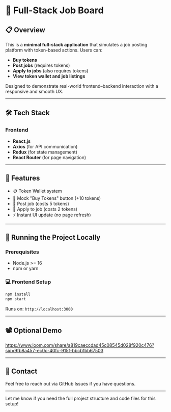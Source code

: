# 💼 Full-Stack Job Board

## 📋 Overview

This is a **minimal full-stack application** that simulates a job posting platform with token-based actions. Users can:

* **Buy tokens**
* **Post jobs** (requires tokens)
* **Apply to jobs** (also requires tokens)
* **View token wallet and job listings**

Designed to demonstrate real-world frontend–backend interaction with a responsive and smooth UX.

---

## 🛠 Tech Stack

### Frontend

* **React.js**
* **Axios** (for API communication)
* **Redux** (for state management)
* **React Router** (for page navigation)

---

## 🚀 Features

* 🪙 Token Wallet system
* 🛒 Mock "Buy Tokens" button (+10 tokens)
* 📝 Post job (costs 5 tokens)
* 👷 Apply to job (costs 2 tokens)
* ⚡ Instant UI update (no page refresh)

---

## 🧪 Running the Project Locally

### Prerequisites

* Node.js >= 16
* npm or yarn


### 💻 Frontend Setup

```bash
npm install
npm start
```

Runs on: `http://localhost:3000`

---

## 📽️ Optional Demo

https://www.loom.com/share/a819caeccdad45c08545d028f920c476?sid=9fb8a457-ec0c-40fc-915f-bbcb1bb67503

---

## 📧 Contact

Feel free to reach out via GitHub Issues if you have questions.

---

Let me know if you need the full project structure and code files for this setup!
